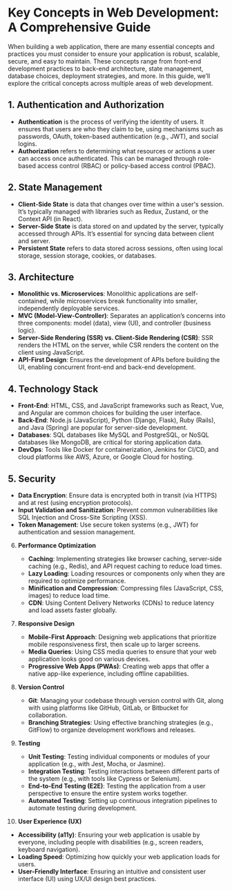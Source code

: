 
# Key Concepts in Web Development: A Comprehensive Guide

When building a web application, there are many essential concepts and practices you must consider to ensure your application is robust, scalable, secure, and easy to maintain. These concepts range from front-end development practices to back-end architecture, state management, database choices, deployment strategies, and more. In this guide, we’ll explore the critical concepts across multiple areas of web development.

## 1. Authentication and Authorization
- **Authentication** is the process of verifying the identity of users. It ensures that users are who they claim to be, using mechanisms such as passwords, OAuth, token-based authentication (e.g., JWT), and social logins.
- **Authorization** refers to determining what resources or actions a user can access once authenticated. This can be managed through role-based access control (RBAC) or policy-based access control (PBAC).

## 2. State Management
- **Client-Side State** is data that changes over time within a user's session. It’s typically managed with libraries such as Redux, Zustand, or the Context API (in React).
- **Server-Side State** is data stored on and updated by the server, typically accessed through APIs. It’s essential for syncing data between client and server.
- **Persistent State** refers to data stored across sessions, often using local storage, session storage, cookies, or databases.

## 3. Architecture
- **Monolithic vs. Microservices**: Monolithic applications are self-contained, while microservices break functionality into smaller, independently deployable services.
- **MVC (Model-View-Controller)**: Separates an application’s concerns into three components: model (data), view (UI), and controller (business logic).
- **Server-Side Rendering (SSR) vs. Client-Side Rendering (CSR)**: SSR renders the HTML on the server, while CSR renders the content on the client using JavaScript.
- **API-First Design**: Ensures the development of APIs before building the UI, enabling concurrent front-end and back-end development.

## 4. Technology Stack
- **Front-End**: HTML, CSS, and JavaScript frameworks such as React, Vue, and Angular are common choices for building the user interface.
- **Back-End**: Node.js (JavaScript), Python (Django, Flask), Ruby (Rails), and Java (Spring) are popular for server-side development.
- **Databases**: SQL databases like MySQL and PostgreSQL, or NoSQL databases like MongoDB, are critical for storing application data.
- **DevOps**: Tools like Docker for containerization, Jenkins for CI/CD, and cloud platforms like AWS, Azure, or Google Cloud for hosting.

## 5. Security
- **Data Encryption**: Ensure data is encrypted both in transit (via HTTPS) and at rest (using encryption protocols).
- **Input Validation and Sanitization**: Prevent common vulnerabilities like SQL Injection and Cross-Site Scripting (XSS).
- **Token Management**: Use secure token systems (e.g., JWT) for authentication and session management.

6. **Performance Optimization**
   - **Caching**: Implementing strategies like browser caching, server-side caching (e.g., Redis), and API request caching to reduce load times.
   - **Lazy Loading**: Loading resources or components only when they are required to optimize performance.
   - **Minification and Compression**: Compressing files (JavaScript, CSS, images) to reduce load time.
   - **CDN**: Using Content Delivery Networks (CDNs) to reduce latency and load assets faster globally.

7. **Responsive Design**
   - **Mobile-First Approach**: Designing web applications that prioritize mobile responsiveness first, then scale up to larger screens.
   - **Media Queries**: Using CSS media queries to ensure that your web application looks good on various devices.
   - **Progressive Web Apps (PWAs)**: Creating web apps that offer a native app-like experience, including offline capabilities.

8. **Version Control**
   - **Git**: Managing your codebase through version control with Git, along with using platforms like GitHub, GitLab, or Bitbucket for collaboration.
   - **Branching Strategies**: Using effective branching strategies (e.g., GitFlow) to organize development workflows and releases.

9. **Testing**
   - **Unit Testing**: Testing individual components or modules of your application (e.g., with Jest, Mocha, or Jasmine).
   - **Integration Testing**: Testing interactions between different parts of the system (e.g., with tools like Cypress or Selenium).
   - **End-to-End Testing (E2E)**: Testing the application from a user perspective to ensure the entire system works together.
   - **Automated Testing**: Setting up continuous integration pipelines to automate testing during development.

10. **User Experience (UX)**
   - **Accessibility (a11y)**: Ensuring your web application is usable by everyone, including people with disabilities (e.g., screen readers, keyboard navigation).
   - **Loading Speed**: Optimizing how quickly your web application loads for users.
   - **User-Friendly Interface**: Ensuring an intuitive and consistent user interface (UI) using UX/UI design best practices.
